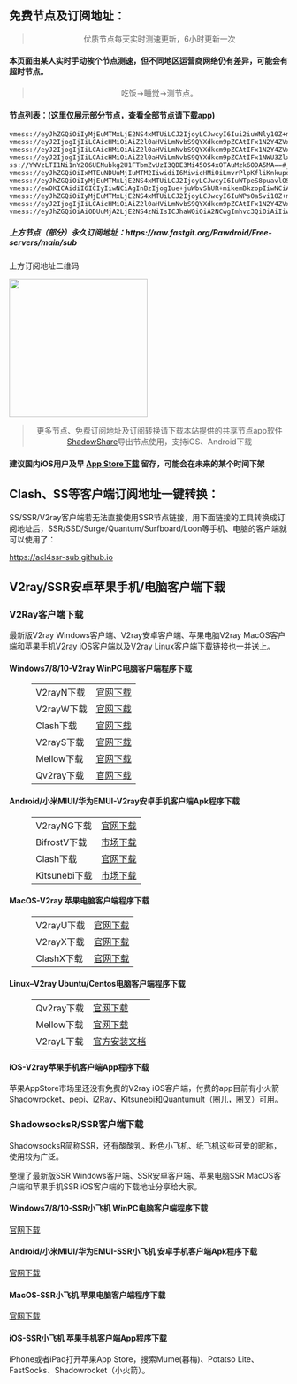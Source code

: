 
<h2>免费节点及订阅地址：</h2>
<blockquote>
<p style="text-align: center;">优质节点每天实时测速更新，6小时更新一次</p>
</blockquote>
<h4>本页面由某人实时手动挨个节点测速，但不同地区运营商网络仍有差异，可能会有超时节点。</h4>
<blockquote>
<p style="text-align: center;">吃饭->睡觉->测节点。</p>
</blockquote>
<h4>节点列表：(这里仅展示部分节点，查看全部节点请下载app)</h4>

```vmess://eyJ2IjogIjIiLCAicHMiOiAiZ2l0aHViLmNvbS9QYXdkcm9pZCAtIFx1N2Y4ZVx1NTZmZENsb3VkRmxhcmVcdTUxNmNcdTUzZjhDRE5cdTgyODJcdTcwYjkgMzAiLCAiYWRkIjogInNob3BpZnkuY29tIiwgInBvcnQiOiAiODAiLCAiaWQiOiAiNDM5N2QwNjYtZjc1My00MzAwLWU3ZWQtNDQ3OTdkZGZjZDI0IiwgImFpZCI6ICIwIiwgInNjeSI6ICJhdXRvIiwgIm5ldCI6ICJ3cyIsICJ0eXBlIjogIm5vbmUiLCAiaG9zdCI6ICJsaW5vZGUuY2xvdWRmbGFyZS5xdWVzdCIsICJwYXRoIjogIi9hcmllcyIsICJ0bHMiOiAiIiwgInNuaSI6ICIifQ==
vmess://eyJhZGQiOiIyMjEuMTMxLjE2NS4xMTUiLCJ2IjoyLCJwcyI6Iui2iuWNly10Z+mikemBkzoyLTciLCJwb3J0IjoiMjEwNjQiLCJpZCI6ImMzZTFkZGFiLWY1ZDktM2FiNy05YWNmLWQxOWE1OWM2NjRhMyIsImFpZCI6IjAiLCJzY3kiOiJhdXRvIiwibmV0IjoidGNwIiwidHlwZSI6IiIsInRscyI6IiJ9
vmess://eyJ2IjogIjIiLCAicHMiOiAiZ2l0aHViLmNvbS9QYXdkcm9pZCAtIFx1N2Y4ZVx1NTZmZCAgMjAiLCAiYWRkIjogImRtLXVzMDEtZGlyZWN0MTMuZG0tdXMwMS5sYy1ub2RlLmNvbSIsICJwb3J0IjogIjQ0MyIsICJpZCI6ICI0YTQzYzczOS02MzdlLTM5ZWItYWJmMS0yMTc3NjAwMzYxMmUiLCAiYWlkIjogIjAiLCAic2N5IjogImF1dG8iLCAibmV0IjogIndzIiwgInR5cGUiOiAibm9uZSIsICJob3N0IjogImRtLXVzMDEtZGlyZWN0MTMuZG0tdXMwMS5sYy1ub2RlLmNvbSIsICJwYXRoIjogIi8iLCAidGxzIjogInRscyIsICJzbmkiOiAiIn0=
vmess://eyJ2IjogIjIiLCAicHMiOiAiZ2l0aHViLmNvbS9QYXdkcm9pZCAtIFx1N2Y4ZVx1NTZmZFx1NTJhMFx1NTIyOVx1Nzk4Zlx1NWMzY1x1NGU5YVx1NWRkZVx1NmQxYlx1Njc0OVx1NzdmNlNoYXJrVGVjaFx1NjU3MFx1NjM2ZVx1NGUyZFx1NWZjMyAxOCIsICJhZGQiOiAiNjcuMjEuNzIuNDQiLCAicG9ydCI6ICI0NDMiLCAidHlwZSI6ICJub25lIiwgImlkIjogIjI1NjZkMDBmLTIxOGMtNDhmNy05YTM2LTEzZDNkNmYxYTcyNCIsICJhaWQiOiAiNjQiLCAibmV0IjogIndzIiwgInBhdGgiOiAiL3BhdGgvMTIwMjA4MzAxNDIyIiwgImhvc3QiOiAid3d3LjQ4ODE2NjI2Lnh5eiIsICJ0bHMiOiAidGxzIn0=
vmess://eyJ2IjogIjIiLCAicHMiOiAiZ2l0aHViLmNvbS9QYXdkcm9pZCAtIFx1NWU3Zlx1NGUxY1x1NzcwMVx1NmRmMVx1NTczM1x1NWUwMlx1OGJmYVx1NzRlNlx1NzlkMVx1NjI4MFx1NTNkMVx1NWM1NVx1NjcwOVx1OTY1MFx1NTE2Y1x1NTNmOCAyMSIsICJhZGQiOiAiMjEwLjc1LjI0LjIyMiIsICJwb3J0IjogIjQ0MyIsICJpZCI6ICIxYmJmMWVmNy0zMDU2LTQxNjAtOWNhYi00OTFlMDI0ZGU3MDUiLCAiYWlkIjogIjAiLCAic2N5IjogImF1dG8iLCAibmV0IjogIndzIiwgInR5cGUiOiAibm9uZSIsICJob3N0IjogInNnYW1kLnB0dXUuZ2EiLCAicGF0aCI6ICIvMTIzIiwgInRscyI6ICJ0bHMiLCAic25pIjogIiIsICJhbHBuIjogIiJ9
ss://YWVzLTI1Ni1nY206UENubkg2U1FTbmZvUzI3QDE3Mi45OS4xOTAuMzk6ODA5MA==#_70
vmess://eyJhZGQiOiIxMTEuNDUuMjIuMTM2IiwidiI6MiwicHMiOiLmvrPlpKfliKnkupotdGfpopHpgZM6Mi0yMiIsInBvcnQiOiIxNjI5MCIsImlkIjoiZjFkMzlmZTEtYmZhMy0zNGZmLTg2YTItMjkyNTBhZjAzMTgzIiwiYWlkIjoiMCIsInNjeSI6ImF1dG8iLCJuZXQiOiJ0Y3AiLCJ0eXBlIjoiIiwidGxzIjoiIn0=
vmess://eyJhZGQiOiIyMjEuMTMxLjE2NS4xMTUiLCJ2IjoyLCJwcyI6IuWTpeS8puavlOS6mi10Z+mikemBkzoyLTIzIiwicG9ydCI6IjIxMTA0IiwiaWQiOiJjM2UxZGRhYi1mNWQ5LTNhYjctOWFjZi1kMTlhNTljNjY0YTMiLCJhaWQiOiIwIiwic2N5IjoiYXV0byIsIm5ldCI6InRjcCIsInR5cGUiOiIiLCJ0bHMiOiIifQ==
vmess://ew0KICAidiI6ICIyIiwNCiAgInBzIjogIue+juWbvShUR+mikemBkzopIiwNCiAgImFkZCI6ICIxNzIuNjQuMTUzLjIwMCIsDQogICJwb3J0IjogIjQ0MyIsDQogICJpZCI6ICJhODAzMGFmZC04MTJhLTRhZmUtYTc2Ni05Yzc2ZmYzZWRkZDQiLA0KICAiYWlkIjogIjAiLA0KICAic2N5IjogImF1dG8iLA0KICAibmV0IjogIndzIiwNCiAgInR5cGUiOiAibm9uZSIsDQogICJob3N0IjogImxnNC56aHVqaWNuMi5jb20iLA0KICAicGF0aCI6ICIvZG9uZ3RhaXdhbmcuY29tIiwNCiAgInRscyI6ICJ0bHMiLA0KICAic25pIjogIiINCn0=
vmess://eyJhZGQiOiIyMjEuMTMxLjE2NS4xMTUiLCJ2IjoyLCJwcyI6IuWPsOa5vi10Z+mikemBkzoyLTIiLCJwb3J0IjoiMjEwMzgiLCJpZCI6ImMzZTFkZGFiLWY1ZDktM2FiNy05YWNmLWQxOWE1OWM2NjRhMyIsImFpZCI6IjAiLCJzY3kiOiJhdXRvIiwibmV0IjoidGNwIiwidHlwZSI6IiIsInRscyI6IiJ9
vmess://eyJ2IjogIjIiLCAicHMiOiAiZ2l0aHViLmNvbS9QYXdkcm9pZCAtIFx1N2Y4ZVx1NTZmZENsb3VkRmxhcmVcdTgyODJcdTcwYjkgMTciLCAiYWRkIjogIjE3Mi42Ny4xNDMuNzQiLCAicG9ydCI6ICI0NDMiLCAidHlwZSI6ICJub25lIiwgImlkIjogIkE5QTU2NjYwLTQ1NTQtNDI3OC04NjNBLUQzQ0UzMDI5NEI1OSIsICJhaWQiOiAiMCIsICJuZXQiOiAid3MiLCAicGF0aCI6ICIvIiwgImhvc3QiOiAicHVyZS5kYXljYXQuc3BhY2UiLCAidGxzIjogInRscyJ9
vmess://eyJhZGQiOiAiODUuMjA2LjE2NS4zNiIsICJhaWQiOiA2NCwgImhvc3QiOiAiIiwgImlkIjogImJhNDlhYjA1LTc4ZjgtNGIwYi05NDAwLTE4MjZjYzJkM2Y3NSIsICJuZXQiOiAid3MiLCAicGF0aCI6ICIvcGF0aC8wNTExMTEyMzA5MTAiLCAicG9ydCI6IDQ0MywgInBzIjogImdpdGh1Yi5jb20vUGF3ZHJvaWQgLSBcdTdhY2JcdTk2NzZcdTViOWIgIDM5IiwgInRscyI6ICJ0bHMiLCAidHlwZSI6ICJhdXRvIiwgInNlY3VyaXR5IjogImF1dG8iLCAic2tpcC1jZXJ0LXZlcmlmeSI6IHRydWUsICJzbmkiOiAiIn0=
```
<h5>上方节点（部分）永久订阅地址：https://raw.fastgit.org/Pawdroid/Free-servers/main/sub</h5>
<p>上方订阅地址二维码</p>
<img src='https://raw.fastgit.org/Pawdroid/Free-servers/main/sub.png' width=250 height=250>
<blockquote style='text-align: center;'>更多节点、免费订阅地址及订阅转换请下载本站提供的共享节点app软件<a href='https://shadowshare.v2cross.com'>ShadowShare</a>导出节点使用，支持iOS、Android下载</blockquote>
<h4>建议国内iOS用户及早 <a href='https://apps.apple.com/cn/app/shadowshare/id1612647259'>App Store下载</a> 留存，可能会在未来的某个时间下架</h4>

<div class="nv-content-wrap entry-content">
<h2>Clash、SS等客户端订阅地址一键转换：</h2>
<p>SS/SSR/V2ray客户端若无法直接使用SSR节点链接，用下面链接的工具转换成订阅地址后，SSR/SSD/Surge/Quantum/Surfboard/Loon等手机、电脑的客户端就可以使用了：</p>
<p><a href="https://acl4ssr-sub.github.io" target="_blank" rel="noreferrer noopener nofollow">https://acl4ssr-sub.github.io</a></p>
<h2>V2ray/SSR安卓苹果手机/电脑客户端下载</h2>
<h3>V2Ray客户端下载</h3>
<p>最新版V2ray Windows客户端、V2ray安卓客户端、苹果电脑V2ray MacOS客户端和苹果手机V2ray iOS客户端以及V2ray Linux客户端下载链接也一并送上。</p>
<h4>Windows7/8/10-<strong>V2ray WinPC电脑客户端</strong>程序下载</h4>
<figure class="wp-block-table alignwide is-style-stripes"><table><tbody><tr><td>V2rayN下载</td><td><a href="https://github.com/2dust/v2rayN/releases" target="_blank" rel="noreferrer noopener">官网下载</a></td></tr><tr><td>V2rayW下载</td><td><a href="https://github.com/Cenmrev/V2RayW/releases" target="_blank" rel="noreferrer noopener">官网下载</a></td></tr><tr><td>Clash下载</td><td><a href="https://github.com/Fndroid/clash_for_windows_pkg/releases" target="_blank" rel="noreferrer noopener">官网下载</a></td></tr><tr><td>V2rayS下载</td><td><a href="https://github.com/Shinlor/V2RayS/releases" target="_blank" rel="noreferrer noopener">官网下载</a></td></tr><tr><td>Mellow下载</td><td><a href="https://github.com/mellow-io/mellow/releases" target="_blank" rel="noreferrer noopener">官网下载</a></td></tr><tr><td>Qv2ray下载</td><td><a href="https://github.com/Qv2ray/Qv2ray" target="_blank" rel="noreferrer noopener">官网下载</a></td></tr></tbody></table></figure>
<h4><strong>Android/小米MIUI/华为EMUI-V2ray安卓手机客户端</strong>Apk程序下载</h4>
<figure class="wp-block-table alignwide is-style-stripes"><table><tbody><tr><td>V2rayNG下载</td><td><a href="https://github.com/2dust/v2rayNG/releases" target="_blank" rel="noreferrer noopener">官网下载</a></td></tr><tr><td>BifrostV下载</td><td><a rel="noreferrer noopener" href="https://www.appsapk.com/downloading/latest/com.github.dawndiy.bifrostv-0.6.8.apk" target="_blank">市场下载</a></td></tr><tr><td>Clash下载</td><td><a href="https://github.com/Kr328/ClashForAndroid/releases" target="_blank" rel="noreferrer noopener">官网下载</a></td></tr><tr><td>Kitsunebi下载</td><td><a rel="noreferrer noopener" href="https://apkpure.com/kitsunebi/fun.kitsunebi.kitsunebi4android" target="_blank">市场下载</a></td></tr></tbody></table></figure>
<h4><strong>MacOS-V2ray <strong>苹果电脑</strong>客户端</strong>程序下载</h4>
<figure class="wp-block-table alignwide is-style-stripes"><table><tbody><tr><td>V2rayU下载</td><td><a href="https://github.com/yanue/V2rayU/releases" target="_blank" rel="noreferrer noopener">官网下载</a></td></tr><tr><td>V2rayX下载</td><td><a href="https://github.com/Cenmrev/V2RayX/releases" target="_blank" rel="noreferrer noopener">官网下载</a></td></tr><tr><td>ClashX下载</td><td><a href="https://github.com/yichengchen/clashX/releases" target="_blank" rel="noreferrer noopener">官网下载</a></td></tr></tbody></table></figure>
<h4><strong>Linux</strong>–<strong>V2ray Ubuntu/Centos电脑客户端</strong>程序下载</h4>
<figure class="wp-block-table alignwide is-style-stripes"><table><tbody><tr><td>Qv2ray下载</td><td><a href="https://github.com/Qv2ray/Qv2ray" target="_blank" rel="noreferrer noopener">官网下载</a></td></tr><tr><td>Mellow下载</td><td><a href="https://github.com/mellow-io/mellow/releases" target="_blank" rel="noreferrer noopener">官网下载</a></td></tr><tr><td>V2rayL下载</td><td><a rel="noreferrer noopener" href="https://github.com/jiangxufeng/v2rayL" target="_blank">官方安装文档</a></td></tr></tbody></table></figure>
<h4>iOS-<strong>V2ray苹果<strong>手机客户端</strong>App程序</strong>下载</h4>
<p>苹果AppStore市场里还没有免费的V2ray iOS客户端，付费的app目前有小火箭Shadowrocket、pepi、i2Ray、Kitsunebi和Quantumult（圈儿，圈叉）可用。</p>
<h3>ShadowsocksR/SSR客户端下载</h3>
<p>ShadowsocksR简称SSR，还有酸酸乳、粉色小飞机、纸飞机这些可爱的昵称，使用较为广泛。</p>
<p>整理了最新版SSR Windows客户端、SSR安卓客户端、苹果电脑SSR MacOS客户端和苹果手机SSR iOS客户端的下载地址分享给大家。</p>
<h4><strong>Windows7/8/10-<strong>SSR小飞机 WinPC电脑客户端</strong>程序下载</strong></h4>
<p><a rel="noreferrer noopener" href="https://github.com/shadowsocksrr/shadowsocksr-csharp/releases" target="_blank">官网下载</a></p>
<h4><strong><strong>Android/小米MIUI/华为EMUI-SSR小飞机 安卓手机客户端</strong>Apk程序下载</strong></h4>
<p><a rel="noreferrer noopener" href="https://github.com/shadowsocksrr/shadowsocksr-android/releases" target="_blank">官网下载</a></p>
<h4><strong><strong>MacOS-SSR小飞机 苹果电脑客户端</strong>程序下载</strong></h4>
<p><a href="https://github.com/qinyuhang/ShadowsocksX-NG-R/releases" target="_blank" rel="noreferrer noopener">官网下载</a></p>
<h4><strong>iOS-<strong>SSR小飞机 苹果手机客户端App程序</strong></strong>下载</h4>
<p>iPhone或者iPad打开苹果App Store，搜索Mume(暮梅)、Potatso Lite、FastSocks、Shadowrocket（小火箭）。</p>
